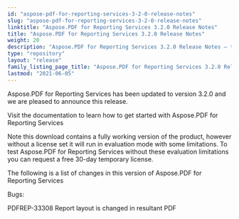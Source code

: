 ```yaml
---
id: "aspose-pdf-for-reporting-services-3-2-0-release-notes"
slug: "aspose-pdf-for-reporting-services-3-2-0-release-notes"
linktitle: "Aspose.PDF for Reporting Services 3.2.0 Release Notes"
title: "Aspose.PDF for Reporting Services 3.2.0 Release Notes"
weight: 20
description: "Aspose.PDF for Reporting Services 3.2.0 Release Notes – the latest updates and fixes."
type: "repository"
layout: "release"
family_listing_page_title: "Aspose.PDF for Reporting Services 3.2.0 Release Notes"
lastmod: "2021-06-05"
---
```


Aspose.PDF for Reporting Services has been updated to version 3.2.0 and we are pleased to announce this release.

Visit the documentation to learn how to get started with Aspose.PDF for Reporting Services

Note this download contains a fully working version of the product, however without a license set it will run in evaluation mode with some limitations. To test Aspose.PDF for Reporting Services without these evaluation limitations you can request a free 30-day temporary license.

The following is a list of changes in this version of Aspose.PDF for Reporting Services

Bugs:

PDFREP-33308 Report layout is changed in resultant PDF
